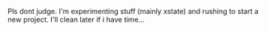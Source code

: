 Pls dont judge. I'm experimenting stuff (mainly xstate) and rushing to start a new project. 
I'll clean later if i have time... 